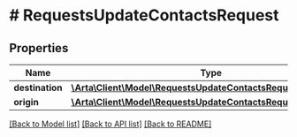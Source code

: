 # # RequestsUpdateContactsRequest

## Properties

Name | Type | Description | Notes
------------ | ------------- | ------------- | -------------
**destination** | [**\Arta\Client\Model\RequestsUpdateContactsRequestDestination**](RequestsUpdateContactsRequestDestination.md) |  | [optional]
**origin** | [**\Arta\Client\Model\RequestsUpdateContactsRequestOrigin**](RequestsUpdateContactsRequestOrigin.md) |  | [optional]

[[Back to Model list]](../../README.md#models) [[Back to API list]](../../README.md#endpoints) [[Back to README]](../../README.md)
